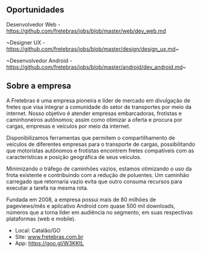 Oportunidades
-------------

Desenvolvedor Web - https://github.com/fretebras/jobs/blob/master/web/dev_web.md

~Designer UX - https://github.com/fretebras/jobs/blob/master/design/design_ux.md~

~Desenvolvedor Android - https://github.com/fretebras/jobs/blob/master/android/dev_android.md~

Sobre a empresa
-------------

A Fretebras é uma empresa pioneira e líder de mercado em divulgação de fretes que visa integrar a comunidade do setor de transportes por meio da internet. Nosso objetivo é atender empresas embarcadoras, frotistas e caminhoneiros autônomos; assim como otimizar a oferta e procura por cargas, empresas e veículos por meio da internet.

Disponibilizamos ferramentas que permitem o compartilhamento de veículos de diferentes empresas para o transporte de cargas, possibilitando que motoristas autônomos e frotistas encontrem fretes compatíveis com as características e posição geográfica de seus veículos.

Minimizando o tráfego de caminhões vazios, estamos otimizando o uso da frota existente e contribuindo com a redução de poluentes. Um caminhão carregado que retornaria vazio evita que outro consuma recursos para executar a tarefa na mesma rota.

Fundada em 2008, a empresa possui mais de 80 milhões de pageviews/mês e aplicativo Android com quase 500 mil downloads, números que a torna líder em audiência no segmento, em suas respectivas plataformas (web e mobile).

- Local: Catalão/GO
- Site: www.fretebras.com.br
- App: https://goo.gl/W3KKtL